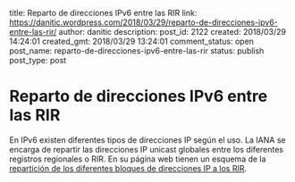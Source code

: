title: Reparto de direcciones IPv6 entre las RIR
link: https://danitic.wordpress.com/2018/03/29/reparto-de-direcciones-ipv6-entre-las-rir/
author: danitic
description: 
post_id: 2122
created: 2018/03/29 14:24:01
created_gmt: 2018/03/29 13:24:01
comment_status: open
post_name: reparto-de-direcciones-ipv6-entre-las-rir
status: publish
post_type: post

# Reparto de direcciones IPv6 entre las RIR

En IPv6 existen diferentes tipos de direcciones IP según el uso. La IANA se encarga de repartir las direcciones IP unicast globales entre los diferentes registros regionales o RIR. En su página web tienen un esquema de la [repartición de los diferentes bloques de direcciones IP a los RIR](https://www.iana.org/assignments/ipv6-unicast-address-assignments/ipv6-unicast-address-assignments.xml).
